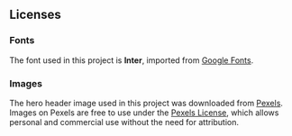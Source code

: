 ## Licenses

### Fonts

The font used in this project is **Inter**, imported from [Google Fonts](https://fonts.google.com/).

### Images

The hero header image used in this project was downloaded from [Pexels](https://www.pexels.com/). Images on Pexels are free to use under the [Pexels License](https://www.pexels.com/license/), which allows personal and commercial use without the need for attribution.
